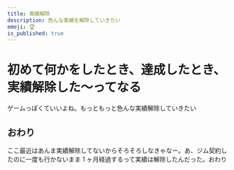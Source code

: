```yaml
---
title: 実績解除
description: 色んな実績を解除していきたい
emoji: 🏆
is_published: true
---
```


# 初めて何かをしたとき、達成したとき、実績解除した〜ってなる

ゲームっぽくていいよね。もっともっと色んな実績解除していきたい

## おわり

ここ最近はあんま実績解除してないからそろそろしなきゃなー。あ、ジム契約したのに一度も行かないまま 1 ヶ月経過するって実績は解除したんだった。おわり
